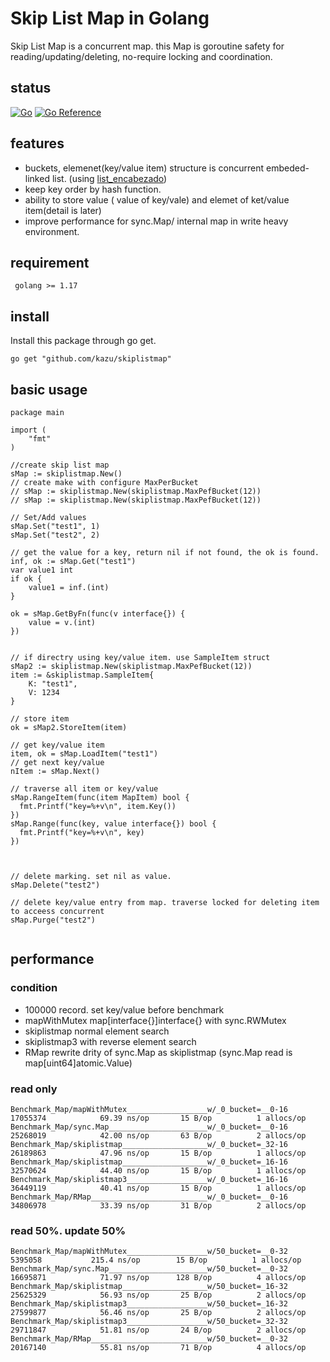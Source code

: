# Skip List Map in Golang

Skip List Map is a concurrent map.  this Map is goroutine safety for reading/updating/deleting, no-require locking and coordination.


## status
[![Go](https://github.com/kazu/skiplistmap/actions/workflows/go.yml//badge.svg?branch=master)](https://github.com/kazu/skiplistmap/actions/workflows/go.yml/)
[![Go Reference](https://pkg.go.dev/badge/github.com/kazu/skiplistmap.svg)](https://pkg.go.dev/badge/github.com/kazu/skiplistmap)

## features

- buckets, elemenet(key/value item) structure is concurrent embeded-linked list. (using [list_encabezado])
- keep key order by hash function.
- ability to store value ( value of key/vale) and elemet of ket/value item(detail is later)
- improve performance for sync.Map/ internal map in write heavy environment.

## requirement

` golang >= 1.17`

## install 

Install this package through go get.

```
go get "github.com/kazu/skiplistmap"

```


## basic usage


```
package main 

import (
    "fmt"
)

//create skip list map
sMap := skiplistmap.New()
// create make with configure MaxPerBucket
// sMap := skiplistmap.New(skiplistmap.MaxPefBucket(12))
// sMap := skiplistmap.New(skiplistmap.MaxPefBucket(12))

// Set/Add values
sMap.Set("test1", 1)
sMap.Set("test2", 2)

// get the value for a key, return nil if not found, the ok is found.
inf, ok := sMap.Get("test1")
var value1 int
if ok {
    value1 = inf.(int)
}

ok = sMap.GetByFn(func(v interface{}) {
    value = v.(int)
})


// if directry using key/value item. use SampleItem struct
sMap2 := skiplistmap.New(skiplistmap.MaxPefBucket(12))
item := &skiplistmap.SampleItem{
    K: "test1", 
    V: 1234
}

// store item
ok = sMap2.StoreItem(item)

// get key/value item
item, ok = sMap.LoadItem("test1")
// get next key/value
nItem := sMap.Next()

// traverse all item or key/value 
sMap.RangeItem(func(item MapItem) bool {
  fmt.Printf("key=%+v\n", item.Key())  
})
sMap.Range(func(key, value interface{}) bool {
  fmt.Printf("key=%+v\n", key)  
})



// delete marking. set nil as value.
sMap.Delete("test2")

// delete key/value entry from map. traverse locked for deleting item to acceess concurrent
sMap.Purge("test2")


```

## performance

### condition
- 100000 record. set key/value before benchmark
- mapWithMutex map[interface{}]interface{} with sync.RWMutex
- skiplistmap normal element search
- skiplistmap3 with reverse element search
- RMap  rewrite drity of sync.Map as skiplistmap (sync.Map read is map[uint64]atomic.Value)

### read only
```
Benchmark_Map/mapWithMutex__________________w/_0_bucket=__0-16         	17055374	        69.39 ns/op	      15 B/op	       1 allocs/op
Benchmark_Map/sync.Map______________________w/_0_bucket=__0-16         	25268019	        42.00 ns/op	      63 B/op	       2 allocs/op
Benchmark_Map/skiplistmap___________________w/_0_bucket=_32-16         	26189863	        47.96 ns/op	      15 B/op	       1 allocs/op
Benchmark_Map/skiplistmap___________________w/_0_bucket=_16-16         	32570624	        44.40 ns/op	      15 B/op	       1 allocs/op
Benchmark_Map/skiplistmap3__________________w/_0_bucket=_16-16         	36449119	        40.41 ns/op	      15 B/op	       1 allocs/op
Benchmark_Map/RMap__________________________w/_0_bucket=__0-16         	34806978	        33.39 ns/op	      31 B/op	       2 allocs/op
```


### read 50%. update 50%

```
Benchmark_Map/mapWithMutex__________________w/50_bucket=__0-32         	 5395058	       215.4 ns/op	      15 B/op	       1 allocs/op
Benchmark_Map/sync.Map______________________w/50_bucket=__0-32         	16695871	        71.97 ns/op	     128 B/op	       4 allocs/op
Benchmark_Map/skiplistmap___________________w/50_bucket=_16-32         	25625329	        56.93 ns/op	      25 B/op	       2 allocs/op
Benchmark_Map/skiplistmap3__________________w/50_bucket=_16-32         	27599877	        56.46 ns/op	      25 B/op	       2 allocs/op
Benchmark_Map/skiplistmap3__________________w/50_bucket=_32-32         	29711847	        51.81 ns/op	      24 B/op	       2 allocs/op
Benchmark_Map/RMap__________________________w/50_bucket=__0-32         	20167140	        55.81 ns/op	      71 B/op	       4 allocs/op
```


[list_encabezado]: https://pkg.go.dev/github.com/kazu/loncha@v0.4.5/lista_encabezado